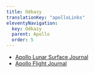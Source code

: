 ```yaml
---
title: Odkazy
translationKey: "apolloLinks"
eleventyNavigation:
  key: Odkazy
  parent: Apollo
  order: 5
---
```

- [Apollo Lunar Surface Journal](https://www.nasa.gov/history/alsj/main.html)
- [Apollo Flight Journal](https://www.nasa.gov/history/afj/)
